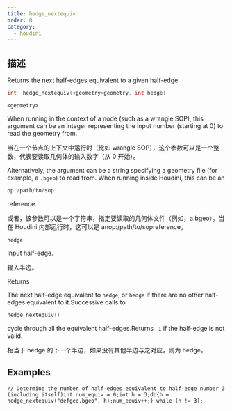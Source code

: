 ```yaml
---
title: hedge_nextequiv
order: 8
category:
  - houdini
---
```

    
## 描述

Returns the next half-edges equivalent to a given half-edge.

```c
int  hedge_nextequiv(<geometry>geometry, int hedge)
```

`<geometry>`

When running in the context of a node (such as a wrangle SOP), this argument
can be an integer representing the input number (starting at 0) to read the
geometry from.

当在一个节点的上下文中运行时（比如 wrangle SOP），这个参数可以是一个整数，代表要读取几何体的输入数字（从 0 开始）。

Alternatively, the argument can be a string specifying a geometry file (for
example, a `.bgeo`) to read from. When running inside Houdini, this can be an

```c
op:/path/to/sop
```

reference.

或者，该参数可以是一个字符串，指定要读取的几何体文件（例如，a.bgeo）。当在 Houdini 内部运行时，这可以是 anop:/path/to/sopreference。

`hedge`

Input half-edge.

输入半边。

Returns

The next half-edge equivalent to `hedge`, or `hedge` if there are no other
half-edges equivalent to it.Successive calls to

```c
hedge_nextequiv()
```

cycle
through all the equivalent half-edges.Returns `-1` if the half-edge is not
valid.

相当于 hedge 的下一个半边，如果没有其他半边与之对应，则为 hedge。

## Examples

    // Determine the number of half-edges equivalent to half-edge number 3 (including itself)int num_equiv = 0;int h = 3;do{h = hedge_nextequiv("defgeo.bgeo", h);num_equiv++;} while (h != 3);
